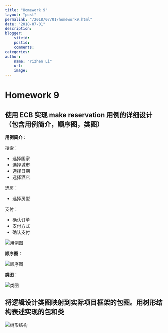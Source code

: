 ```yaml
---
title: "Homework 9"
layout: "post"
permalink: "/2018/07/01/homework9.html"
date: "2018-07-01"
description: 
blogger:
    siteid: 
    postid: 
    comments: 
categories: 
author: 
    name: "Yizhen Li"
    url: 
    image: 
---
```


# Homework 9

## 使用 ECB 实现 make reservation 用例的详细设计（包含用例简介，顺序图，类图）

**用例简介**：

搜索：
- 选择国家
- 选择城市
- 选择日期
- 选择酒店

选房：
- 选择房型

支付：
- 确认订单
- 支付方式
- 确认支付

![用例图](https://alexandrali3.github.io/alexandrali3.github.io/picture/homework9/1.PNG)


**顺序图**：

![顺序图](https://alexandrali3.github.io/alexandrali3.github.io/picture/homework9/2.PNG)

**类图**：

![类图](https://alexandrali3.github.io/alexandrali3.github.io/picture/homework9/3.PNG)


## 将逻辑设计类图映射到实际项目框架的包图。用树形结构表述实现的包和类

![树形结构](https://alexandrali3.github.io/alexandrali3.github.io/picture/homework9/4.PNG)

